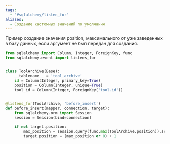 ```yaml
---
tags:
  - "#sqlalchemy/listen_for"
aliases:
  - Создание кастомных значений по умолчанию
---
```



Пример создание значения position, максимального от уже заведенных в базу данных, если аргумент не был передан для создания.

```python
from sqlalchemy import Column, Integer, ForeignKey, func
from sqlalchemy.event import listens_for


class ToolArchive(Base):
    __tablename__ = 'tool_archive'
    id = Column(Integer, primary_key=True)
    position = Column(Integer, unique=True)
    tool_id = Column(Integer, ForeignKey('tool.id'))


@listens_for(ToolArchive, 'before_insert')
def before_insert(mapper, connection, target):
    from sqlalchemy.orm import Session
    session = Session(bind=connection)

    if not target.position:
        max_position = session.query(func.max(ToolArchive.position)).scalar()
        target.position = (max_position or 0) + 1
```